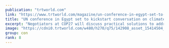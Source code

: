 ```yaml
---
publication: "trtworld.com"
link: "https://www.trtworld.com/magazine/un-conference-in-egypt-set-to-kickstart-conversation-on-climate-reparations-62016"
title: "UN conference in Egypt set to kickstart conversation on climate reparations"
excerpt: "Negotiators at COP27 will discuss practical solutions to address how historical polluters should pay for poor countries’ irreversible climate-related losses."
image: "https://cdni0.trtworld.com/w480/h270/q75/142908_asset_15414504__1666877481019.jpeg"
group: con
rank: 8
---
```

